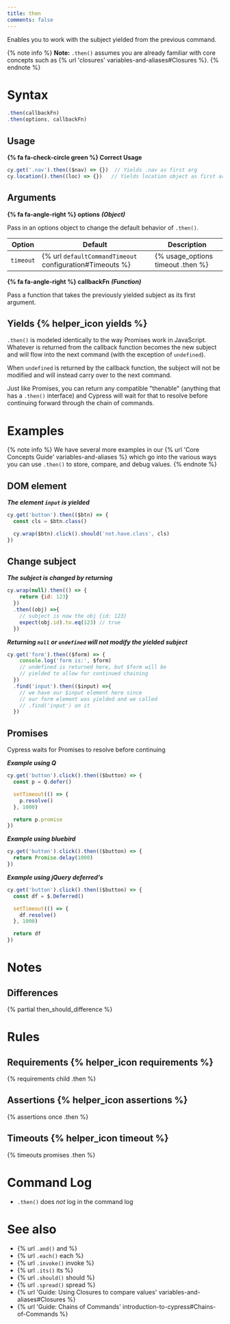 ```yaml
---
title: then
comments: false
---
```


Enables you to work with the subject yielded from the previous command.

{% note info %}
**Note:** `.then()` assumes you are already familiar with core concepts such as {% url 'closures' variables-and-aliases#Closures %}.
{% endnote %}

# Syntax

```javascript
.then(callbackFn)
.then(options, callbackFn)
```

## Usage

**{% fa fa-check-circle green %} Correct Usage**

```javascript
cy.get('.nav').then(($nav) => {})  // Yields .nav as first arg
cy.location().then((loc) => {})   // Yields location object as first arg
```

## Arguments

**{% fa fa-angle-right %} options** ***(Object)***

Pass in an options object to change the default behavior of `.then()`.

Option | Default | Description
--- | --- | ---
`timeout` | {% url `defaultCommandTimeout` configuration#Timeouts %} | {% usage_options timeout .then %}

**{% fa fa-angle-right %} callbackFn** ***(Function)***

Pass a function that takes the previously yielded subject as its first argument.

## Yields {% helper_icon yields %}

`.then()` is modeled identically to the way Promises work in JavaScript.  Whatever is returned from the callback function becomes the new subject and will flow into the next command (with the exception of `undefined`).

When `undefined` is returned by the callback function, the subject will not be modified and will instead carry over to the next command.

Just like Promises, you can return any compatible "thenable" (anything that has a `.then()` interface) and Cypress will wait for that to resolve before continuing forward through the chain of commands.

# Examples

{% note info %}
We have several more examples in our {% url 'Core Concepts Guide' variables-and-aliases %} which go into the various ways you can use `.then()` to store, compare, and debug values.
{% endnote %}

## DOM element

***The element `input` is yielded***

```javascript
cy.get('button').then(($btn) => {
  const cls = $btn.class()

  cy.wrap($btn).click().should('not.have.class', cls)
})
```

## Change subject

***The subject is changed by returning***

```javascript
cy.wrap(null).then(() => {
    return {id: 123}
  })
  .then((obj) =>{
    // subject is now the obj {id: 123}
    expect(obj.id).to.eq(123) // true
  })
```

***Returning `null` or `undefined` will not modify the yielded subject***

```javascript
cy.get('form').then(($form) => {
    console.log('form is:', $form)
    // undefined is returned here, but $form will be
    // yielded to allow for continued chaining
  })
  .find('input').then(($input) =>{
    // we have our $input element here since
    // our form element was yielded and we called
    // .find('input') on it
  })
```

## Promises

Cypress waits for Promises to resolve before continuing

***Example using Q***

```javascript
cy.get('button').click().then(($button) => {
  const p = Q.defer()

  setTimeout(() => {
    p.resolve()
  }, 1000)

  return p.promise
})
```

***Example using bluebird***

```javascript
cy.get('button').click().then(($button) => {
  return Promise.delay(1000)
})
```

***Example using jQuery deferred's***

```javascript
cy.get('button').click().then(($button) => {
  const df = $.Deferred()

  setTimeout(() => {
    df.resolve()
  }, 1000)

  return df
})
```

# Notes

## Differences

{% partial then_should_difference %}

# Rules

## Requirements {% helper_icon requirements %}

{% requirements child .then %}

## Assertions {% helper_icon assertions %}

{% assertions once .then %}

## Timeouts {% helper_icon timeout %}

{% timeouts promises .then %}

# Command Log

- `.then()` does *not* log in the command log

# See also

- {% url `.and()` and %}
- {% url `.each()` each %}
- {% url `.invoke()` invoke %}
- {% url `.its()` its %}
- {% url `.should()` should %}
- {% url `.spread()` spread %}
- {% url 'Guide: Using Closures to compare values' variables-and-aliases#Closures %}
- {% url 'Guide: Chains of Commands' introduction-to-cypress#Chains-of-Commands %}
